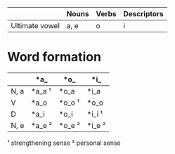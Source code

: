 
|                | Nouns | Verbs | Descriptors |
| -------------- | ----- | ----- | ----------- |
| Ultimate vowel | a, e  | o     | i           |
# Word formation

|      | *a_    | *o_    | *i_    |
| ---- | ------ | ------ | ------ |
| N, a | *a_a ¹ | *o_a   | *i_a   |
| V    | *a_o   | *o_o ¹ | *o_o   |
| D    | *a_i   | *o_i   | *i_i ¹ |
| N, e | *a_e ² | *o_e ² | *i_e ² |
¹ strengthening sense 
² personal sense 